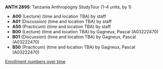 **ANTH 289S**: Tanzania Anthropogny StudyTour (1–4 units, by 1)

- **A00** (Lecture) (time and location TBA) by staff
- **A01** (Discussion) (time and location TBA) by staff
- **A50** (Practicum) (time and location TBA) by staff
- **B00** (Lecture) (time and location TBA) by Gagneux, Pascal (A03222470)
- **B01** (Discussion) (time and location TBA) by Gagneux, Pascal (A03222470)
- **B50** (Practicum) (time and location TBA) by Gagneux, Pascal (A03222470)

[Enrollment numbers over time](./ANTH289S.tsv)
